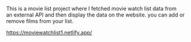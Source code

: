 This is a movie list project where I fetched movie watch list data from          
an external API and then display the data on the website. you can add or remove films from your list.                                                                                           
 
https://moviewatchlist1.netlify.app/      
